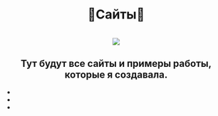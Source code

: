 <body>
  <center>
<h1 align="center"> 🤍Сайты🤍</h1>
<br>
<div align="center">
   <img src="https://animesher.com/orig/1/198/1983/19836/animesher.com_gif-anime-scenery-kyoukai-no-kanata-1983632.gif"  />
</div>
<div>
  <h2 align="center">Тут будут все сайты и примеры работы, которые я создавала.</h2>
</div>
    <div>
      <ul>
  <li>
    
  </li>
  <li>
    
  </li>
<li>
 
</li>
      </ul>
</div>
